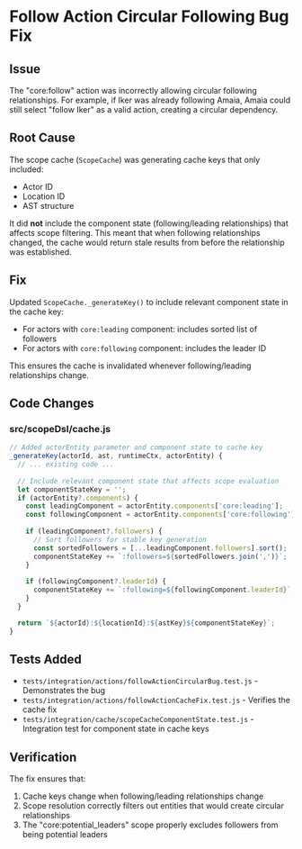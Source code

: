 # Follow Action Circular Following Bug Fix

## Issue
The "core:follow" action was incorrectly allowing circular following relationships. For example, if Iker was already following Amaia, Amaia could still select "follow Iker" as a valid action, creating a circular dependency.

## Root Cause
The scope cache (`ScopeCache`) was generating cache keys that only included:
- Actor ID
- Location ID
- AST structure

It did **not** include the component state (following/leading relationships) that affects scope filtering. This meant that when following relationships changed, the cache would return stale results from before the relationship was established.

## Fix
Updated `ScopeCache._generateKey()` to include relevant component state in the cache key:
- For actors with `core:leading` component: includes sorted list of followers
- For actors with `core:following` component: includes the leader ID

This ensures the cache is invalidated whenever following/leading relationships change.

## Code Changes

### src/scopeDsl/cache.js
```javascript
// Added actorEntity parameter and component state to cache key
_generateKey(actorId, ast, runtimeCtx, actorEntity) {
  // ... existing code ...
  
  // Include relevant component state that affects scope evaluation
  let componentStateKey = '';
  if (actorEntity?.components) {
    const leadingComponent = actorEntity.components['core:leading'];
    const followingComponent = actorEntity.components['core:following'];
    
    if (leadingComponent?.followers) {
      // Sort followers for stable key generation
      const sortedFollowers = [...leadingComponent.followers].sort();
      componentStateKey += `:followers=${sortedFollowers.join(',')}`;
    }
    
    if (followingComponent?.leaderId) {
      componentStateKey += `:following=${followingComponent.leaderId}`;
    }
  }

  return `${actorId}:${locationId}:${astKey}${componentStateKey}`;
}
```

## Tests Added
- `tests/integration/actions/followActionCircularBug.test.js` - Demonstrates the bug
- `tests/integration/actions/followActionCacheFix.test.js` - Verifies the cache fix
- `tests/integration/cache/scopeCacheComponentState.test.js` - Integration test for component state in cache keys

## Verification
The fix ensures that:
1. Cache keys change when following/leading relationships change
2. Scope resolution correctly filters out entities that would create circular relationships
3. The "core:potential_leaders" scope properly excludes followers from being potential leaders